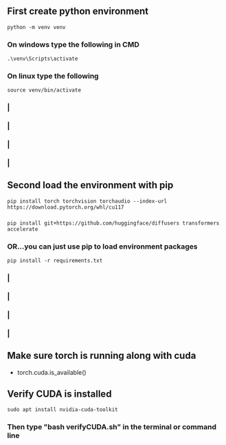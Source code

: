 ## First create python environment
    python -m venv venv
 ### On windows type the following in CMD
    .\venv\Scripts\activate
 ### On linux type the following
    source venv/bin/activate

### |
### |
### |
### |



## Second load the environment with pip
    pip install torch torchvision torchaudio --index-url https://download.pytorch.org/whl/cu117
###
    pip install git+https://github.com/huggingface/diffusers transformers accelerate
### OR...you can just use pip to load environment packages
    pip install -r requirements.txt


### |
### |
### |
### |


## Make sure torch is running along with cuda
- torch.cuda.is_available()

## Verify CUDA is installed
    sudo apt install nvidia-cuda-toolkit
 ### Then type "bash verifyCUDA.sh" in the terminal or command line